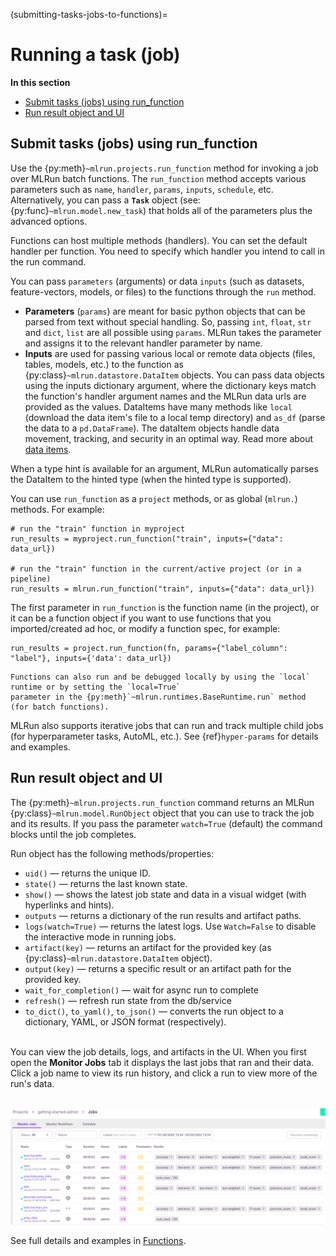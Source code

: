 (submitting-tasks-jobs-to-functions)=
#  Running a task (job)

**In this section**
- [Submit tasks (jobs) using run_function](#run)
- [Run result object and UI](#result)

<a id="run"></a>
## Submit tasks (jobs) using run_function

Use the {py:meth}`~mlrun.projects.run_function` method for invoking a job over MLRun batch functions. 
The `run_function` method accepts various parameters such as `name`, `handler`, `params`, `inputs`, `schedule`, etc. 
Alternatively, you can pass a **`Task`** object (see: {py:func}`~mlrun.model.new_task`) that holds all of the 
parameters plus the advanced options. 

Functions can host multiple methods (handlers). You can set the default handler per function. You
 need to specify which handler you intend to call in the run command. 

You can pass `parameters` (arguments) or data `inputs` (such as datasets, feature-vectors, models, or files) to the functions through the `run` method.

* **Parameters** (`params`) are meant for basic python objects that can be parsed from text without special handling. So, passing `int`, 
`float`, `str` and `dict`, `list` are all possible using `params`. MLRun takes the parameter and assigns it to the relevant handler parameter by name.
* **Inputs** are used for passing various local or remote data objects (files, tables, models, etc.) to the function as 
{py:class}`~mlrun.datastore.DataItem`  objects. You can pass data objects using the inputs dictionary argument, where the dictionary keys 
match the function's handler argument names and the MLRun data urls are provided as the values. DataItems have many methods like `local`  
(download the data item's file to a local temp directory) and `as_df` (parse the data to a `pd.DataFrame`).  The dataItem objects handle 
data movement, tracking, and security in an optimal way.  Read more about [data items](../store/data-items.html).

When a type hint is available for an argument, MLRun automatically parses the DataItem to the hinted type (when the hinted type is supported).

You can use `run_function` as a `project` methods, or as global (`mlrun.`) methods. For example:

    # run the "train" function in myproject
    run_results = myproject.run_function("train", inputs={"data": data_url})  
    
    # run the "train" function in the current/active project (or in a pipeline)
    run_results = mlrun.run_function("train", inputs={"data": data_url})  
    
The first parameter in `run_function` is the function name (in the project), or it can be a function object if you want to 
use functions that you imported/created ad hoc, or modify a function spec, for example:

    run_results = project.run_function(fn, params={"label_column": "label"}, inputs={'data': data_url})

```{admonition} Run/simulate functions locally: 
Functions can also run and be debugged locally by using the `local` runtime or by setting the `local=True` 
parameter in the {py:meth}`~mlrun.runtimes.BaseRuntime.run` method (for batch functions).
```

MLRun also supports iterative jobs that can run and track multiple child jobs (for hyperparameter tasks, AutoML, etc.). 
See {ref}`hyper-params` for details and examples.

<a id="result"></a>
## Run result object and UI

The {py:meth}`~mlrun.projects.run_function` command returns an MLRun {py:class}`~mlrun.model.RunObject` object that you can use to track the job and its results. 
If you pass the parameter `watch=True` (default) the command blocks until the job completes.

Run object has the following methods/properties:
- `uid()` &mdash; returns the unique ID.
- `state()` &mdash; returns the last known state.
- `show()` &mdash; shows the latest job state and data in a visual widget (with hyperlinks and hints).
- `outputs` &mdash; returns a dictionary of the run results and artifact paths.
- `logs(watch=True)` &mdash; returns the latest logs.
    Use `Watch=False` to disable the interactive mode in running jobs.
- `artifact(key)` &mdash; returns an artifact for the provided key (as {py:class}`~mlrun.datastore.DataItem` object).
- `output(key)` &mdash; returns a specific result or an artifact path for the provided key.
- `wait_for_completion()` &mdash; wait for async run to complete
- `refresh()` &mdash; refresh run state from the db/service
- `to_dict()`, `to_yaml()`, `to_json()` &mdash; converts the run object to a dictionary, YAML, or JSON format (respectively).

<br>You can view the job details, logs, and artifacts in the UI. When you first open the **Monitor 
Jobs** tab it displays the last jobs that ran and their data. Click a job name to view its run history, and click a run to view more of the 
run's data.

<br><img src="../_static/images/project-jobs-train-artifacts-test_set.png" alt="project-jobs-train-artifacts-test_set" width="800"/>

See full details and examples in [Functions](../runtimes/functions.html).